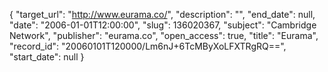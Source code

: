 {
  "target_url": "http://www.eurama.co/", 
  "description": "", 
  "end_date": null, 
  "date": "2006-01-01T12:00:00", 
  "slug": 136020367, 
  "subject": "Cambridge Network", 
  "publisher": "eurama.co", 
  "open_access": true, 
  "title": "Eurama", 
  "record_id": "20060101T120000/Lm6nJ+6TcMByXoLFXTRgRQ==", 
  "start_date": null
}

